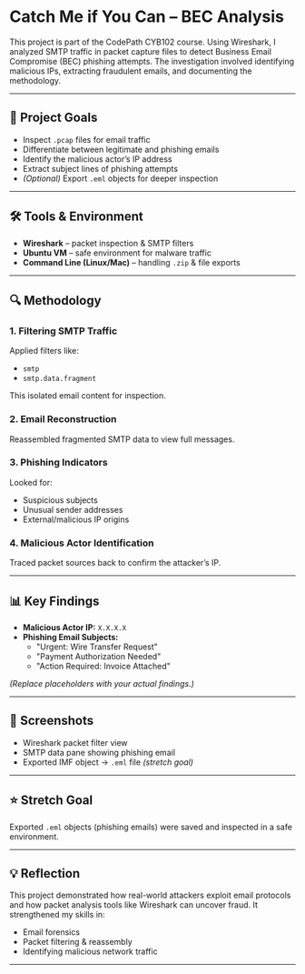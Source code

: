 # Catch Me if You Can – BEC Analysis

This project is part of the CodePath CYB102 course. Using Wireshark, I analyzed SMTP traffic in packet capture files to detect Business Email Compromise (BEC) phishing attempts. The investigation involved identifying malicious IPs, extracting fraudulent emails, and documenting the methodology.

---

## 🎯 Project Goals
- Inspect `.pcap` files for email traffic  
- Differentiate between legitimate and phishing emails  
- Identify the malicious actor’s IP address  
- Extract subject lines of phishing attempts  
- *(Optional)* Export `.eml` objects for deeper inspection  

---

## 🛠 Tools & Environment
- **Wireshark** – packet inspection & SMTP filters  
- **Ubuntu VM** – safe environment for malware traffic  
- **Command Line (Linux/Mac)** – handling `.zip` & file exports  

---

## 🔍 Methodology

### 1. Filtering SMTP Traffic
Applied filters like:
- `smtp`
- `smtp.data.fragment`

This isolated email content for inspection.

### 2. Email Reconstruction
Reassembled fragmented SMTP data to view full messages.

### 3. Phishing Indicators
Looked for:
- Suspicious subjects  
- Unusual sender addresses  
- External/malicious IP origins  

### 4. Malicious Actor Identification
Traced packet sources back to confirm the attacker’s IP.

---

## 📊 Key Findings
- **Malicious Actor IP:** `X.X.X.X`  
- **Phishing Email Subjects:**  
  - "Urgent: Wire Transfer Request"  
  - "Payment Authorization Needed"  
  - "Action Required: Invoice Attached"  

*(Replace placeholders with your actual findings.)*

---

## 📸 Screenshots
- Wireshark packet filter view  
- SMTP data pane showing phishing email  
- Exported IMF object → `.eml` file *(stretch goal)*  

---

## ⭐ Stretch Goal
Exported `.eml` objects (phishing emails) were saved and inspected in a safe environment.

---

## 💡 Reflection
This project demonstrated how real-world attackers exploit email protocols and how packet analysis tools like Wireshark can uncover fraud. It strengthened my skills in:
- Email forensics  
- Packet filtering & reassembly  
- Identifying malicious network traffic  

---
